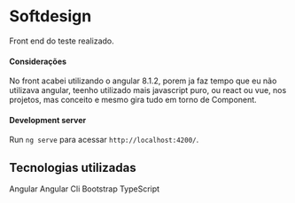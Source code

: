 # Softdesign

Front end do teste realizado.

#### Considerações

No front acabei utilizando o angular 8.1.2, porem ja faz tempo que eu não utilizava angular,
teenho utilizado mais javascript puro, ou react ou vue, nos projetos, mas conceito e mesmo gira tudo em torno de
Component.

#### Development server

Run `ng serve` para acessar `http://localhost:4200/`.

## Tecnologias utilizadas

Angular
Angular Cli
Bootstrap
TypeScript

